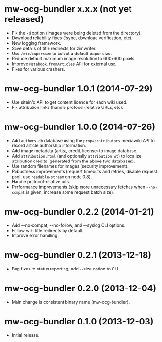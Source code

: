 # mw-ocg-bundler x.x.x (not yet released)
* Fix the `-d` option (images were being deleted from the directory).
* Download reliability fixes (fsync, download verification, etc).
* New logging framework.
* Save details of title redirects for zimwriter.
* Use `/etc/papersize` to select a default paper size.
* Reduce default maximum image resolution to 600x600 pixels.
* Improve `Metabook.fromArticles` API for external use.
* Fixes for various crashers.

# mw-ocg-bundler 1.0.1 (2014-07-29)
* Use siteinfo API to get content licence for each wiki used.
* Fix attribution links (handle protocol-relative URLs, etc).

# mw-ocg-bundler 1.0.0 (2014-07-26)
* Add `authors.db` database using the `prop=contributors` mediawiki
  API to record article authorship information.
* Add image metadata (artist, credit, license) to image database.
* Add `attribution.html` (and optionally `attribution.wt`) to localize
  attribution credits (generated from the above two databases).
* Use random filenames for images (security improvement).
* Robustness improvements (request timeouts and retries, disable
  request pool, use `readable-stream` on node 0.8).
* Handle protocol-relative urls.
* Performance improvements (skip more unnecessary fetches when
  `--no-compat` is given, increase some request batch size).

# mw-ocg-bundler 0.2.2 (2014-01-21)
* Add --no-compat, --no-follow, and --syslog CLI options.
* Follow wiki title redirects by default.
* Improve error handling.

# mw-ocg-bundler 0.2.1 (2013-12-18)
* Bug fixes to status reporting; add --size option to CLI.

# mw-ocg-bundler 0.2.0 (2013-12-04)
* Main change is consistent binary name (mw-ocg-bundler).

# mw-ocg-bundler 0.1.0 (2013-12-03)
* Initial release.
